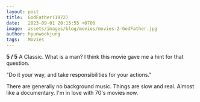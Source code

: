 ```yaml
---
layout: post
title:  GodFather(1972)
date:   2023-09-01 20:15:55 +0700
image:  assets/images/blog/movies/movies-2-GodFather.jpg
author: hyunwookjung
tags:   Movies
---
```

**5 / 5**
A Classic. What is a man? I think this movie gave me a hint for that question.

"Do it your way, and take responsibilities for your actions."

There are generally no background music. Things are slow and real. Almost like a documentary. I'm in love with 70's movies now.
